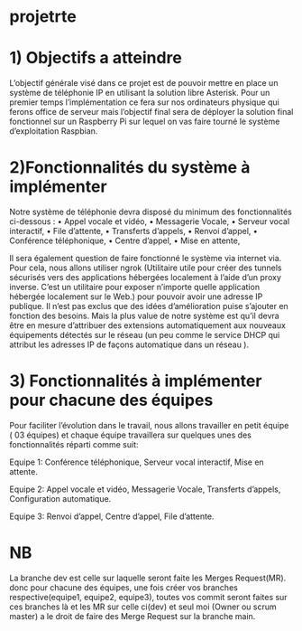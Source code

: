 # projetrte

# 1) Objectifs a atteindre
L’objectif générale visé dans ce projet est de pouvoir mettre en place un système de téléphonie IP en utilisant la solution libre Asterisk. Pour un premier temps l’implémentation ce fera sur nos ordinateurs physique qui ferons office de serveur mais l’objectif final sera de déployer la solution final fonctionnel sur un Raspberry Pi sur lequel on vas faire tourné le système d’exploitation Raspbian.

# 2)Fonctionnalités du système à implémenter
Notre système de téléphonie devra disposé du minimum des fonctionnalités ci-dessous :
• Appel vocale et vidéo, 
• Messagerie Vocale, 
• Serveur vocal interactif, 
• File d’attente, 
• Transferts d’appels, 
• Renvoi d’appel, 
• Conférence téléphonique, 
• Centre d’appel, 
• Mise en attente, 

Il sera également question de faire fonctionné le système via internet via. Pour cela, nous allons utiliser ngrok (Utilitaire utile pour créer des tunnels sécurisés vers des applications hébergées localement à l’aide d’un proxy inverse. C’est un utilitaire pour exposer n’importe
quelle application hébergée localement sur le Web.) pour pouvoir avoir une adresse IP publique. Il n’est pas exclus que des idées d’amélioration puise s’ajouter en fonction des besoins. Mais la plus value de notre système est qu’il devra être en mesure d’attribuer des extensions automatiquement aux nouveaux équipements détectés sur le réseau (un peu comme le service DHCP qui attribut les adresses IP de façons automatique dans un réseau ).

# 3) Fonctionnalités à implémenter pour chacune des équipes
Pour faciliter l’évolution dans le travail, nous allons travailler en petit équipe ( 03 équipes) et chaque équipe travaillera sur quelques unes des fonctionnalités réparti comme suit:

Equipe 1: Conférence téléphonique, Serveur vocal interactif, Mise en attente.

Equipe 2: Appel vocale et vidéo, Messagerie Vocale, Transferts d’appels, Configuration automatique.

Equipe 3: Renvoi d’appel, Centre d’appel, File d’attente.

# NB
La branche dev est celle sur laquelle seront faite les Merges Request(MR). donc pour chacune des équipes, une fois créer vos branches respective(equipe1, equipe2, equipe3), toutes vos commit seront faites sur ces branches là et les MR sur celle ci(dev) et seul moi (Owner ou scrum master) a le droit de faire des Merge Request sur la branche main. 
